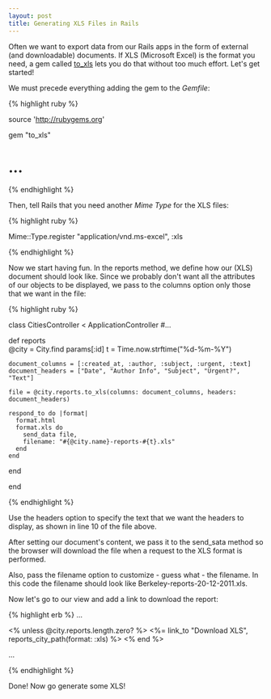 ```yaml
---
layout: post
title: Generating XLS Files in Rails
---
```


<span class="drops">O</span>ften we want to export data from our Rails apps in the form of external (and downloadable) documents. If XLS (Microsoft Excel) is the format you need, a gem called [to_xls] lets you do that without too much effort. Let's get started!

We must precede everything adding the gem to the _Gemfile_:

{% highlight ruby %}

source 'http://rubygems.org'

gem "to_xls"
# ...

{% endhighlight %}

Then, tell Rails that you need another _Mime Type_ for the XLS files:


{% highlight ruby %}

Mime::Type.register "application/vnd.ms-excel", :xls

{% endhighlight %}

Now we start having fun. In the <span class="small_code">reports</span> method, we define how our (XLS) document should look like. Since we probably don't want all the attributes of our objects to be displayed, we pass to the <span class="small_code">columns</span> option only those that we want in the file:

{% highlight ruby %}

class CitiesController < ApplicationController
  #...
  
  def reports    
    @city = City.find params[:id]
    t = Time.now.strftime("%d-%m-%Y")
    
    document_columns = [:created_at, :author, :subject, :urgent, :text]
    document_headers = ["Date", "Author Info", "Subject", "Urgent?", "Text"]
    
    file = @city.reports.to_xls(columns: document_columns, headers: document_headers)
    
    respond_to do |format|
      format.html
      format.xls do
        send_data file,
        filename: "#{@city.name}-reports-#{t}.xls"
      end
    end
  end

end

{% endhighlight %}

Use the <span class="small_code">headers</span> option to specify the text that we want the headers to display, as shown in line 10 of the file above.

After setting our document's content, we pass it to the <span class="small_code">send_sata</span> method so the browser will download the file when a request to the XLS format is performed.

Also, pass the <span class="small_code">filename</span> option to customize - guess what - the filename. In this code the filename should look like <span class="small_code">Berkeley-reports-20-12-2011.xls</span>.

Now let's go to our view and add a link to download the report:

{% highlight erb %}
...

<% unless @city.reports.length.zero? %>
  <%= link_to "Download XLS", reports_city_path(format: :xls) %>
<% end %>

...

{% endhighlight %}

Done! Now go generate some XLS! 

[to_xls]: https://github.com/splendeo/to_xls

